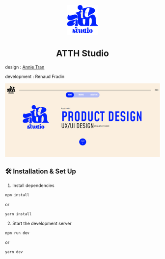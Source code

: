<div align="center">
  <img alt="logo ATTH Studio" src="./src/app/assets/img/logo.svg" width="100" />
</div>
<h1 align="center">
  ATTH Studio
</h1>
<p>design : <a href="https://www.behance.net/annietran8">Annie Tran</a></p>
<p>development : Renaud Fradin</p>

![folio](src/app/assets/img/portfolio.png)

## 🛠 Installation & Set Up

1. Install dependencies

```sh
npm install
```

or

```sh
yarn install
```

2. Start the development server

```sh
npm run dev
```

or

```sh
yarn dev
```
